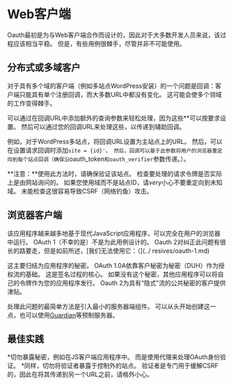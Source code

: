 # Web客户端

Oauth最初是为与Web客户端合作而设计的，因此对于大多数开发人员来说，该过程应该相当平稳。 但是，有些用例很棘手，尽管并非不可能使用。


## 分布式或多域客户

对于具有多个域的客户端（例如多站点WordPress安装）的一个问题是回调：客户端只能具有单个注册回调，而大多数URL中都没有变化。 这可能会使多个领域的工作变得棘手。

可以通过在回调URL中添加额外的查询参数来轻松处理，因为这些**可以按要求设置。 然后可以通过您的回调URL来处理这些，以传递到辅助回调。

例如，对于WordPress多站点，将回调URL设置为主站点上的URL。 然后，可以在设置请求回调时添加`site = {id}'。 然后，回调可以基于此参数将用户的浏览器重定向到每个站点回调（确保沿`oauth_token`和oauth_verifier`参数传递。）。

**注意：**使用此方法时，请确保验证该站点。 检查要处理的请求令牌是否实际上是由网站询问的。 如果您使用域而不是站点ID，请*very*小心不要重定向到未知域。 未能检查这很容易导致CSRF（网络钓鱼）攻击。


## 浏览器客户端

该应用程序越来越多地基于现代JavaScript应用程序，可以完全在用户的浏览器中运行。 OAuth 1（不幸的是）不是为此用例设计的。 Oauth 2对纠正此问题有很长的路要走，但是如前所述，[我们无法使用它：（](../ resives/oauth-1.md)

这主要归结为应用程序的秘密。 OAuth 1.0A依靠客户秘密为秘密（DUH）作为授权流的基础。 这是签名过程的核心。 如果没有这个秘密，其他应用程序可以将自己的令牌作为您的应用程序发行。 Oauth 2为具有“隐式”流的公共秘密的客户提供津贴。

处理此问题的最简单方法是引入最小的服务器端组件。 可以从头开始创建这一点，也可以使用[Guardian](http://guardianjs.com/)等预制服务器。


## 最佳实践

*切勿暴露秘密，例如在JS客户端应用程序中。 而是使用代理来处理OAuth身份验证。
*同样，切勿将验证者暴露于控制外的站点。 验证者是专门用于缓解CSRF的，因此在将其传递到另一个URL之前，请格外小心。
